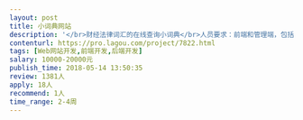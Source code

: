 ```yaml
---                
layout: post       
title: 小词典网站           
description: '</br>财经法律词汇的在线查询小词典</br>人员要求：前端和管理端，包括iOS和Android两端</br>良好的沟通能力和契约精神</br>'     
contenturl: https://pro.lagou.com/project/7822.html      
tags: [Web网站开发,前端开发,后端开发]            
salary: 10000-20000元          
publish_time: 2018-05-14 13:50:35         
review: 1381人                   
apply: 18人                   
recommend: 1人                   
time_range: 2-4周              
---                 
```

